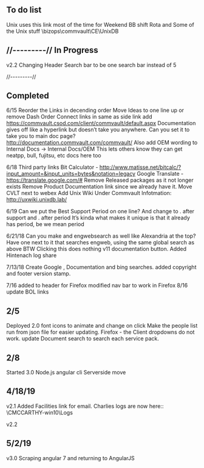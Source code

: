 To do list 
--------------
Unix uses this link most of the time for Weekend BB shift Rota and Some of the Unix stuff \\bizops\commvault\CE\UnixDB


//---------//
In Progress
--------------
v2.2
Changing Header Search bar to be one search bar instead of 5


//---------//

Completed
-------------
6/15
Reorder the Links in decending order 
Move Ideas to one line up or remove Dash
Order Connect links in same as side link 
add https://commvault.csod.com/client/commvault/default.aspx 
Documentation gives off like a hyperlink but doesn’t take you anywhere. Can you set it to take you to main doc page? http://documentation.commvault.com/commvault/ 
Also add OEM wording to Internal Docs -> Internal Docs/OEM This lets others know they can get neatpp, bull, fujitsu, etc docs here too

6/18
Third party links
Bit Calculator - http://www.matisse.net/bitcalc/?input_amount=&input_units=bytes&notation=legacy
Google Translate - https://translate.google.com/# 
Remove Released packages as it not longer exists
Remove Product Documentation link since we already have it. 
Move CVLT next to webex
Add Unix Wiki Under Commvault Infotmation: http://uxwiki.unixdb.lab/

6/19
Can we put the Best Support Period on one line? And change to . after support and . after period It’s kinda what makes it unique is that it already has period, be we mean period


6/21/18
Can you  make and engwebsearch as well like Alexandria at the top? Have one next to it that searches engweb, using the same global search as above
BTW Clicking this does nothing v11 documentation button.
Added Hintenach log share 

7/13/18
Create Google , Documentation and bing searches.
added copyright and footer version stamp.

7/16
added <meta charset="utf-8"/> to header for Firefox
modified nav bar to work in Firefox
 8/16
  update BOL links

2/5
-----   
Deployed 2.0
font icons to animate and change on click 
Make the people list run from json file for easier updating. 
Firefox - the Client dropdowns do not work. 
update Document search to search each service pack.

2/8
--------------------
Started 3.0
Node.js angular cli
Serverside move

4/18/19
--------------------
v2.1 
Added Facilities link for email. 
Charlies logs are now here:: \\CMCCARTHY-win10\Logs

v2.2

5/2/19
--------------------
v3.0
Scraping angular 7 and returning to AngularJS